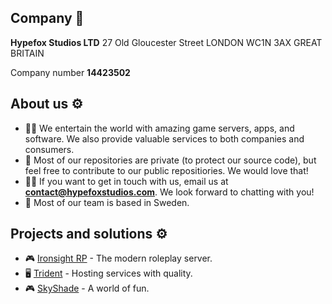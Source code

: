## Company 💼
**Hypefox Studios LTD**
27 Old Gloucester Street
LONDON
WC1N 3AX
GREAT BRITAIN

Company number **14423502**
## About us ⚙️
- 🙋‍♀️ We entertain the world with amazing game servers, apps, and software. We also provide valuable services to both companies and consumers.
- 🌈 Most of our repositories are private (to protect our source code), but feel free to contribute to our public repositiories. We would love that!
- 👩‍💻 If you want to get in touch with us, email us at **contact@hypefoxstudios.com**. We look forward to chatting with you!
- 🍿 Most of our team is based in Sweden.
## Projects and solutions ⚙️
- 🎮 [Ironsight RP](https://ironsightrp.net "Home | Ironsight RP") - The modern roleplay server.
- 🖥️ [Trident](https://trident.host "Home | Trident") - Hosting services with quality.
- 🎮 [SkyShade](https://skyshade.net "Home | SkyShade") - A world of fun.
